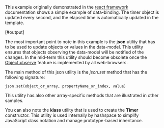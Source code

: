 
This example originally demonstrated in the [react framework][react] documentation shows a simple example of data-binding. The timer object is updated every second, and the elapsed time is automatically updated in the template.

[#output]

The most important point to note in this example is the **json** utility that has to be used to update objects or values in the data-model. This utility ensures that objects observing the data-model will be notified of the changes. In the mid-term this utility should become obsolete once the [Object.observe][objobserve] feature is implemented by all web-browsers.

The main method of this json utility is the *json.set* method that has the following signature:

`json.set(object_or_array, propertyName_or_index, value)`

This utility has also other array-specific methods that are illustrated in other samples.

You can also note the **klass** utility that is used to create the **Timer** constructor. This utility is used internally by hashspace to simplify JavaScript class notation and manage prototype-based inheritance.


[react]: http://facebook.github.io/react/
[objobserve]: http://www.youtube.com/watch?v=VO--VXFJnmE
